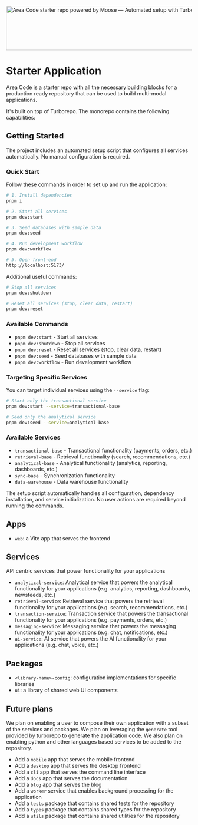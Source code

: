 <img width="1074" height="120" alt="Area Code starter repo powered by Moose — Automated setup with Turborepo" src="https://github.com/user-attachments/assets/a860328a-cb75-41a2-ade4-b9a0624918e0" />

# Starter Application

Area Code is a starter repo with all the necessary building blocks for a production ready repository that can be used to build multi-modal applications.

It's built on top of Turborepo. The monorepo contains the following capabilities:

## Getting Started

The project includes an automated setup script that configures all services automatically. No manual configuration is required.

### Quick Start

Follow these commands in order to set up and run the application:

```bash
# 1. Install dependencies
pnpm i

# 2. Start all services
pnpm dev:start

# 3. Seed databases with sample data
pnpm dev:seed

# 4. Run development workflow
pnpm dev:workflow

# 5. Open front-end
http://localhost:5173/
```

Additional useful commands:

```bash
# Stop all services
pnpm dev:shutdown

# Reset all services (stop, clear data, restart)
pnpm dev:reset
```

### Available Commands

- `pnpm dev:start` - Start all services
- `pnpm dev:shutdown` - Stop all services
- `pnpm dev:reset` - Reset all services (stop, clear data, restart)
- `pnpm dev:seed` - Seed databases with sample data
- `pnpm dev:workflow` - Run development workflow

### Targeting Specific Services

You can target individual services using the `--service` flag:

```bash
# Start only the transactional service
pnpm dev:start --service=transactional-base

# Seed only the analytical service
pnpm dev:seed --service=analytical-base
```

### Available Services

- `transactional-base` - Transactional functionality (payments, orders, etc.)
- `retrieval-base` - Retrieval functionality (search, recommendations, etc.)
- `analytical-base` - Analytical functionality (analytics, reporting, dashboards, etc.)
- `sync-base` - Synchronization functionality
- `data-warehouse` - Data warehouse functionality

The setup script automatically handles all configuration, dependency installation, and service initialization. No user actions are required beyond running the commands.

## Apps

- `web`: a Vite app that serves the frontend

## Services

API centric services that power functionality for your applications

- `analytical-service`: Analytical service that powers the analytical functionality for your applications (e.g. analytics, reporting, dashboards, newsfeeds, etc.)
- `retrieval-service`: Retrieval service that powers the retrieval functionality for your applications (e.g. search, recommendations, etc.)
- `transaction-service`: Transaction service that powers the transactional functionality for your applications (e.g. payments, orders, etc.)
- `messaging-service`: Messaging service that powers the messaging functionality for your applications (e.g. chat, notifications, etc.)
- `ai-service`: AI service that powers the AI functionality for your applications (e.g. chat, voice, etc.)

## Packages

- `<library-name>-config`: configuration implementations for specific libraries
- `ui`: a library of shared web UI components

## Future plans

We plan on enabling a user to compose their own application with a subset of the services and packages. We plan on leveraging the `generate` tool provided by turborepo to generate the application code. We also plan on enabling python and other languages based services to be added to the repository.

- Add a `mobile` app that serves the mobile frontend
- Add a `desktop` app that serves the desktop frontend
- Add a `cli` app that serves the command line interface
- Add a `docs` app that serves the documentation
- Add a `blog` app that serves the blog
- Add a `worker` service that enables background processing for the application
- Add a `tests` package that contains shared tests for the repository
- Add a `types` package that contains shared types for the repository
- Add a `utils` package that contains shared utilities for the repository
